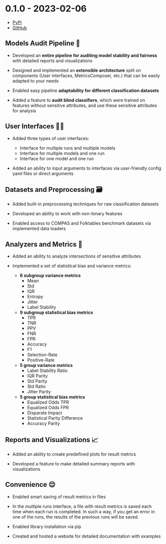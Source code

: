 # 0.1.0 - 2023-02-06

- [PyPI](https://pypi.org/project/virny/0.1.0/)
- [GitHub](https://github.com/DataResponsibly/Virny/releases/tag/0.1.0)


## Models Audit Pipeline 🚀

* Developed an **entire pipeline for auditing model stability and fairness** with detailed reports and visualizations

* Designed and implemented an **extensible architecture** split on components (User interfaces, MetricsComposer, etc.) that can be easily adapted to your needs

* Enabled easy pipeline **adaptability for different classification datasets**

* Added a feature to **audit blind classifiers**, which were trained on features without sensitive attributes, and use these sensitive attributes for analysis


## User Interfaces 👩‍💻

* Added three types of user interfaces:
    * Interface for multiple runs and multiple models
    * Interface for multiple models and one run
    * Interface for one model and one run

* Added an ability to input arguments to interfaces via user-friendly config yaml files or direct arguments


## Datasets and Preprocessing 🗃

* Added built-in preprocessing techniques for raw classification datasets

* Developed an ability to work with non-binary features

* Enabled access to COMPAS and Folktables benchmark datasets via implemented data loaders


## Analyzers and Metrics 💠

* Added an ability to analyze intersections of sensitive attributes

* Implemented a set of statistical bias and variance metrics:

    * **6 subgroup variance metrics**
        * Mean
        * Std
        * IQR
        * Entropy
        * Jitter
        * Label Stability
    * **9 subgroup statistical bias metrics**
        * TPR
        * TNR
        * PPV
        * FNR
        * FPR
        * Accuracy
        * F1
        * Selection-Rate
        * Positive-Rate
    * **5 group variance metrics**
        * Label Stability Ratio
        * IQR Parity
        * Std Parity
        * Std Ratio
        * Jitter Parity
    * **5 group statistical bias metrics**
        * Equalized Odds TPR
        * Equalized Odds FPR
        * Disparate Impact
        * Statistical Parity Difference
        * Accuracy Parity


## Reports and Visualizations 📈

* Added an ability to create predefined plots for result metrics

* Developed a feature to make detailed summary reports with visualizations


## Convenience 😌

* Enabled smart saving of result metrics in files

* In the multiple runs interface, a file with result metrics is saved each time when each run is completed. In such a way, if you get an error in one of the runs, the results of the previous runs will be saved.

* Enabled library installation via pip

* Created and hosted a website for detailed documentation with examples
